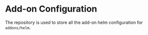 # Add-on Configuration

The repository is used to store all the add-on helm configuration for `addons/helm`.
